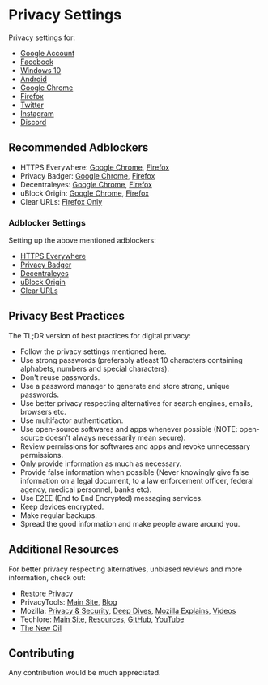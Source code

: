 # Privacy Settings

Privacy settings for:
- [Google Account](https://github.com/the-weird-aquarian/privacy-settings/blob/main/%20Settings/Google-Account-Privacy-Settings.md)
- [Facebook](https://github.com/the-weird-aquarian/privacy-settings/blob/main/Privacy%20Settings/Facebook-Privacy-Settings.md)
- [Windows 10](https://github.com/the-weird-aquarian/privacy-settings/blob/main/Privacy%20Settings/Windows-10-Privacy-Settings.md)
- [Android](https://github.com/the-weird-aquarian/privacy-settings/blob/main/Privacy%20Settings/Android-Privacy-Settings.md)
- [Google Chrome](https://github.com/the-weird-aquarian/privacy-settings/blob/main/Privacy%20Settings/Google-Chrome-Privacy-Settings.md)
- [Firefox](https://github.com/the-weird-aquarian/privacy-settings/blob/main/Privacy%20Settings/Firefox-Privacy-Settings.md)
- [Twitter](https://github.com/the-weird-aquarian/privacy-settings/blob/main/Privacy%20Settings/Twitter-Privacy-Settings.md)
- [Instagram](https://github.com/the-weird-aquarian/privacy-settings/blob/main/Privacy%20Settings/Instagram-Privacy-Settings.md)
- [Discord](https://github.com/the-weird-aquarian/privacy-settings/blob/main/Privacy%20Settings/Discord-Privacy-Settings.md)



## Recommended Adblockers
- HTTPS Everywhere: [Google Chrome](https://chrome.google.com/webstore/detail/https-everywhere/gcbommkclmclpchllfjekcdonpmejbdp), [Firefox](https://addons.mozilla.org/en-US/firefox/addon/https-everywhere/)
- Privacy Badger: [Google Chrome](https://chrome.google.com/webstore/detail/privacy-badger/pkehgijcmpdhfbdbbnkijodmdjhbjlgp), [Firefox](https://addons.mozilla.org/en-US/firefox/addon/privacy-badger17/)
- Decentraleyes: [Google Chrome](https://chrome.google.com/webstore/detail/decentraleyes/ldpochfccmkkmhdbclfhpagapcfdljkj), [Firefox](https://addons.mozilla.org/en-US/firefox/addon/decentraleyes/)
- uBlock Origin: [Google Chrome](https://chrome.google.com/webstore/detail/ublock-origin/cjpalhdlnbpafiamejdnhcphjbkeiagm), [Firefox](https://addons.mozilla.org/en-US/firefox/addon/ublock-origin/)
- Clear URLs: [Firefox Only](https://addons.mozilla.org/en-US/firefox/addon/clearurls/)

### Adblocker Settings
Setting up the above mentioned adblockers:
- [HTTPS Everywhere](https://github.com/the-weird-aquarian/privacy-settings/blob/main/Adblocker%20Settings/HTTPS-Everywhere-Settings.md)
- [Privacy Badger](https://github.com/the-weird-aquarian/privacy-settings/blob/main/Adblocker%20Settings/Privacy-Badger-Settings.md)
- [Decentraleyes](https://github.com/the-weird-aquarian/privacy-settings/blob/main/Adblocker%20Settings/Decentraleyes-Settings.md)
- [uBlock Origin](https://github.com/the-weird-aquarian/privacy-settings/blob/main/Adblocker%20Settings/uBlock-Origin-Settings.md)
- [Clear URLs](https://github.com/the-weird-aquarian/privacy-settings/blob/main/Adblocker%20Settings/Clear-URLs-Settings.md)



## Privacy Best Practices
The TL;DR version of best practices for digital privacy:
- Follow the privacy settings mentioned here.
- Use strong passwords (preferably atleast 10 characters containing alphabets, numbers and special characters).
- Don't reuse passwords.
- Use a password manager to generate and store strong, unique passwords.
- Use better privacy respecting alternatives for search engines, emails, browsers etc.
- Use multifactor authentication.
- Use open-source softwares and apps whenever possible (NOTE: open-source doesn't always necessarily mean secure).
- Review permissions for softwares and apps and revoke unnecessary permissions.
- Only provide information as much as necessary.
- Provide false information when possible (Never knowingly give false information on a legal document, to a law enforcement officer, federal agency, medical personnel, banks etc).
- Use E2EE (End to End Encrypted) messaging services.
- Keep devices encrypted.
- Make regular backups.
- Spread the good information and make people aware around you.



## Additional Resources

For better privacy respecting alternatives, unbiased reviews and more information, check out:
- [Restore Privacy](https://restoreprivacy.com/)
- PrivacyTools: [Main Site](https://privacytools.io), [Blog](https://blog.privacytools.io)
- Mozilla: [Privacy & Security](https://blog.mozilla.org/en/category/privacy-security/), [Deep Dives](https://blog.mozilla.org/en/category/internet-culture/deep-dives/), [Mozilla Explains](https://blog.mozilla.org/en/category/internet-culture/mozilla-explains/), [Videos](https://blog.mozilla.org/en/category/videos/)
- Techlore: [Main Site](https://techlore.tech), [Resources](https://techlore.tech/resources.html), [GitHub](https://github.com/techlore), [YouTube](https://www.youtube.com/c/Techlore/)
- [The New Oil](https://thenewoil.xyz/)



## Contributing
Any contribution would be much appreciated.
